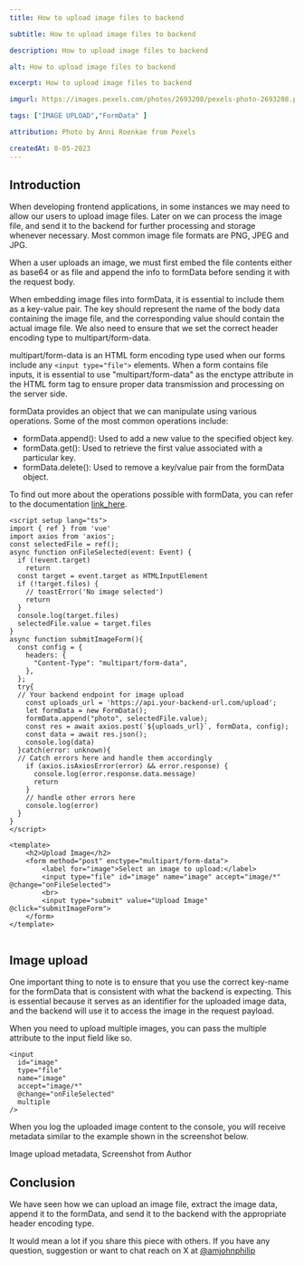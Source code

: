 ```yaml
---
title: How to upload image files to backend

subtitle: How to upload image files to backend

description: How to upload image files to backend

alt: How to upload image files to backend

excerpt: How to upload image files to backend

imgurl: https://images.pexels.com/photos/2693208/pexels-photo-2693208.png?auto=compress&cs=tinysrgb&w=1260&h=750&dpr=2

tags: ["IMAGE UPLOAD","FormData" ]

attribution: Photo by Anni Roenkae from Pexels

createdAt: 8-05-2023
---
```


## Introduction

When developing frontend applications, in some instances we may need to allow our users to upload image files. Later on we can process the image file, and send it to the backend for further processing and storage whenever necessary. Most common image file formats are PNG, JPEG and JPG.

When a user uploads an image, we must first embed the file contents either as base64 or as file and append the info to formData before sending it with the request body.

When embedding image files into formData, it is essential to include them as a key-value pair. The key should represent the name of the body data containing the image file, and the corresponding value should contain the actual image file. We also need to ensure that we set the correct header encoding type to multipart/form-data.

multipart/form-data is an HTML form encoding type used when our forms include any `<input type="file">` elements. When a form contains file inputs, it is essential to use "multipart/form-data" as the enctype attribute in the HTML form tag to ensure proper data transmission and processing on the server side.

formData provides an object that we can manipulate using various operations. Some of the most common operations include:

- formData.append(): Used to add a new value to the specified object key.
- formData.get(): Used to retrieve the first value associated with a particular key.
- formData.delete(): Used to remove a key/value pair from the formData object.

To find out more about the operations possible with formData, you can refer to the documentation [link_here](https://developer.mozilla.org/en-US/docs/Web/API/FormData).

```js{1,3-5}[index.vue]
<script setup lang="ts">
import { ref } from 'vue'
import axios from 'axios';
const selectedFile = ref();
async function onFileSelected(event: Event) {
  if (!event.target)
    return
  const target = event.target as HTMLInputElement
  if (!target.files) {
    // toastError('No image selected')
    return
  }
  console.log(target.files)
  selectedFile.value = target.files
}
async function submitImageForm(){
  const config = {
    headers: {
      "Content-Type": "multipart/form-data",
    },
  };
  try{
  // Your backend endpoint for image upload
    const uploads_url = 'https://api.your-backend-url.com/upload';
    let formData = new FormData();
    formData.append("photo", selectedFile.value);
    const res = await axios.post(`${uploads_url}`, formData, config);
    const data = await res.json();
    console.log(data)
  }catch(error: unknown){
  // Catch errors here and handle them accordingly
    if (axios.isAxiosError(error) && error.response) {
      console.log(error.response.data.message)
      return
    }
    // handle other errors here 
    console.log(error)
  }
}
</script>

<template>
    <h2>Upload Image</h2>
    <form method="post" enctype="multipart/form-data">
        <label for="image">Select an image to upload:</label>
        <input type="file" id="image" name="image" accept="image/*" @change="onFileSelected">
        <br>
        <input type="submit" value="Upload Image" @click="submitImageForm">
    </form>
</template>


```

## Image upload

One important thing to note is to ensure that you use the correct key-name for the formData that is consistent with what the backend is expecting. This is essential because it serves as an identifier for the uploaded image data, and the backend will use it to access the image in the request payload.

When you need to upload multiple images, you can pass the multiple attribute to the input field like so.

``` js{1,3-5}[index.vue]
<input
  id="image"
  type="file"
  name="image"
  accept="image/*"
  @change="onFileSelected"
  multiple
/>
```

When you log the uploaded image content to the console, you will receive metadata similar to the example shown in the screenshot below.


Image upload metadata, Screenshot from Author

## Conclusion

We have seen how we can upload an image file, extract the image data, append it to the formData, and send it to the backend with the appropriate header encoding type.

It would mean a lot if you share this piece with others. If you have any question, suggestion or want to chat reach on X at [@amjohnphilip](https://twitter.com/amjohnphilip)
